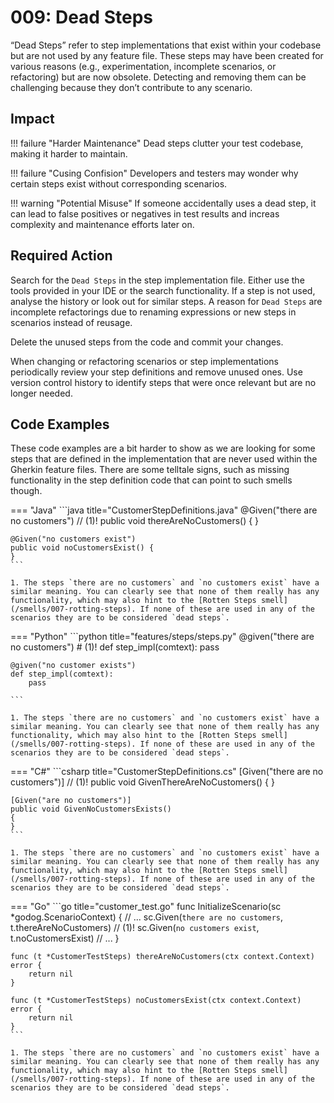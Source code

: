 # 009: Dead Steps

“Dead Steps” refer to step implementations that exist within your codebase but are not used by any feature file.
These steps may have been created for various reasons (e.g., experimentation, incomplete scenarios, or refactoring) but are now obsolete.
Detecting and removing them can be challenging because they don’t contribute to any scenario.

## Impact
!!! failure "Harder Maintenance"
    Dead steps clutter your test codebase, making it harder to maintain.

!!! failure "Cusing Confision" 
    Developers and testers may wonder why certain steps exist without corresponding scenarios.

!!! warning "Potential Misuse"
    If someone accidentally uses a dead step, it can lead to false positives or negatives in test results and increas complexity and maintenance efforts later on.

## Required Action
Search for the `Dead Steps` in the step implementation file. Either use the tools provided in your IDE or the search functionality. If a step is not used, analyse the history or look out for similar steps. A reason for `Dead Steps` are incomplete refactorings due to renaming expressions or new steps in scenarios instead of reusage. 

Delete the unused steps from the code and commit your changes. 

When changing or refactoring scenarios or step implementations periodically review your step definitions and remove unused ones. Use version control history to identify steps that were once relevant but are no longer needed.

## Code Examples
These code examples are a bit harder to show as we are looking for some steps that are defined in the implementation that are never used within the Gherkin feature files. There are some telltale signs, such as missing functionality in the step definition code that can point to such smells though.

=== "Java"
    ```java title="CustomerStepDefinitions.java"
    @Given("there are no customers") // (1)!
    public void thereAreNoCustomers() {
    }

    @Given("no customers exist")
    public void noCustomersExist() {
    }
    ```

    1. The steps `there are no customers` and `no customers exist` have a similar meaning. You can clearly see that none of them really has any functionality, which may also hint to the [Rotten Steps smell](/smells/007-rotting-steps). If none of these are used in any of the scenarios they are to be considered `dead steps`.

=== "Python"
    ```python title="features/steps/steps.py"
    @given("there are no customers") # (1)!
    def step_impl(comtext):
        pass

    @given("no customer exists")
    def step_impl(comtext):
        pass

    ```

    1. The steps `there are no customers` and `no customers exist` have a similar meaning. You can clearly see that none of them really has any functionality, which may also hint to the [Rotten Steps smell](/smells/007-rotting-steps). If none of these are used in any of the scenarios they are to be considered `dead steps`.

=== "C#"
    ```csharp title="CustomerStepDefinitions.cs"
    [Given("there are no customers")] // (1)!
    public void GivenThereAreNoCustomers()
    {
    }

    [Given("are no customers")]
    public void GivenNoCustomersExists()
    {
    }
    ```
    
    1. The steps `there are no customers` and `no customers exist` have a similar meaning. You can clearly see that none of them really has any functionality, which may also hint to the [Rotten Steps smell](/smells/007-rotting-steps). If none of these are used in any of the scenarios they are to be considered `dead steps`.

=== "Go"
    ```go title="customer_test.go"
    func InitializeScenario(sc *godog.ScenarioContext) {
        // ...
        sc.Given(`there are no customers`, t.thereAreNoCustomers)       // (1)!
	    sc.Given(`no customers exist`, t.noCustomersExist)
        // ...
    }

    
    func (t *CustomerTestSteps) thereAreNoCustomers(ctx context.Context) error {
        return nil
    }

    func (t *CustomerTestSteps) noCustomersExist(ctx context.Context) error {
        return nil
    }
    ```

    1. The steps `there are no customers` and `no customers exist` have a similar meaning. You can clearly see that none of them really has any functionality, which may also hint to the [Rotten Steps smell](/smells/007-rotting-steps). If none of these are used in any of the scenarios they are to be considered `dead steps`.
